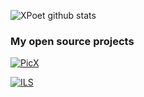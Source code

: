 ![XPoet github stats](https://github-readme-stats.vercel.app/api?username=XPoet&show_icons=true)

### My open source projects

[![PicX](https://github-readme-stats.vercel.app/api/pin/?username=XPoet&repo=picx)](https://github.com/anuraghazra/github-readme-stats)

[![ILS](https://github-readme-stats.vercel.app/api/pin/?username=XPoet&repo=hexo-theme-ils)](https://github.com/anuraghazra/github-readme-stats)

<!--
**XPoet/XPoet** is a ✨ _special_ ✨ repository because its `README.md` (this file) appears on your GitHub profile.

Here are some ideas to get you started:

- 🔭 I’m currently working on ...
- 🌱 I’m currently learning ...
- 👯 I’m looking to collaborate on ...
- 🤔 I’m looking for help with ...
- 💬 Ask me about ...
- 📫 How to reach me: ...
- 😄 Pronouns: ...
- ⚡ Fun fact: ...
-->
